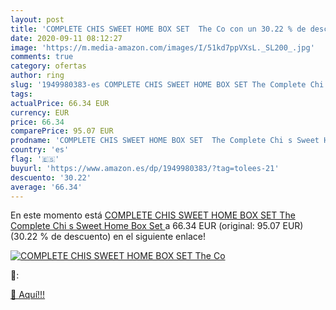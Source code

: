 ```yaml
---
layout: post
title: 'COMPLETE CHIS SWEET HOME BOX SET  The Co con un 30.22 % de descuento'
date: 2020-09-11 08:12:27
image: 'https://m.media-amazon.com/images/I/51kd7ppVXsL._SL200_.jpg'
comments: true
category: ofertas
author: ring
slug: '1949980383-es COMPLETE CHIS SWEET HOME BOX SET The Complete Chi s Sweet...'
tags: 
actualPrice: 66.34 EUR
currency: EUR
price: 66.34
comparePrice: 95.07 EUR
prodname: 'COMPLETE CHIS SWEET HOME BOX SET  The Complete Chi s Sweet Home Box Set '
country: 'es'
flag: '🇪🇸'
buyurl: 'https://www.amazon.es/dp/1949980383/?tag=tolees-21'
descuento: '30.22'
average: '66.34'
---
```


En este momento está [COMPLETE CHIS SWEET HOME BOX SET  The Complete Chi s Sweet Home Box Set ](https://www.amazon.es/dp/1949980383/?tag=tolees-21) a 66.34 EUR (original: 95.07 EUR) (30.22 %  de descuento) en el siguiente enlace!

[![COMPLETE CHIS SWEET HOME BOX SET  The Co](https://m.media-amazon.com/images/I/51kd7ppVXsL._SL200_.jpg)](https://www.amazon.es/dp/1949980383/?tag=tolees-21)

🔎:


[🛒 Aquí!!!](https://www.amazon.es/dp/1949980383/?tag=tolees-21)
